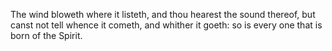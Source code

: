 The wind bloweth where it listeth, and thou hearest the sound thereof, but canst not tell whence it cometh, and whither it goeth: so is every one that is born of the Spirit.
